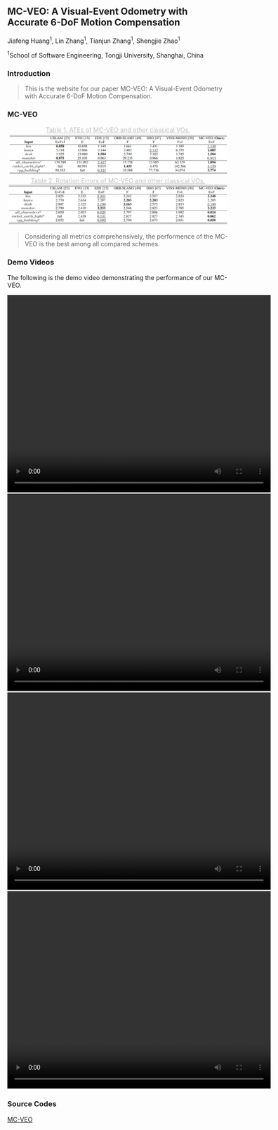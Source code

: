 ## MC-VEO: A Visual-Event Odometry with Accurate 6-DoF Motion Compensation

Jiafeng Huang<sup>1</sup>, Lin Zhang<sup>1</sup>, Tianjun Zhang<sup>1</sup>, Shengjie Zhao<sup>1</sup>

<sup>1</sup>School of Software Engineering, Tongji University, Shanghai, China

### Introduction

>  This is the website for our paper MC-VEO: A Visual-Event Odometry with Accurate 6-DoF Motion Compensation.

### MC-VEO

<center style="color:#C0C0C0;text-decoration:underline">Table 1. ATEs of MC-VEO and other classical VOs.</center>

<img src="ATE.png" style="zoom: 70%;" />

<center style="color:#C0C0C0;text-decoration:underline">Table 2. Rotation Errors of MC-VEO and other classical VOs.</center>

<img src="RE.png" style="zoom: 70%;" />

>  Considering all metrics comprehensively, the performence of the MC-VEO is the best among all compared schemes.

### Demo Videos

The following is the demo video demonstrating the performance of our MC-VEO. 

<video src="bin.mp4" width="600" height="450" controls preload></video>
<video src="desk.mp4" width="600" height="450" controls preload></video>
<video src="all_characters.mp4" width="600" height="450" controls preload></video>
<video src="rocket_earth_light.mp4" width="600" height="450" controls preload></video>

### Source Codes

[MC-VEO](https://github.com/huangfeng95/mc-veo-buildconf)
